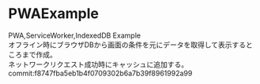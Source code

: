 # PWAExample
PWA,ServiceWorker,IndexedDB Example  
オフライン時にブラウザDBから画面の条件を元にデータを取得して表示するところまで作成。  
ネットワークリクエスト成功時にキャッシュに追加する。
commit:f8747fba5eb1b4f0709302b6a7b39f8961992a99  
